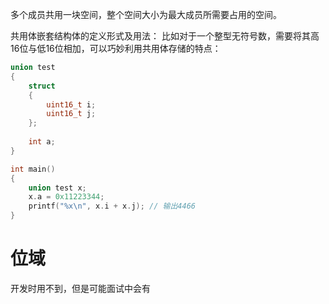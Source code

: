 多个成员共用一块空间，整个空间大小为最大成员所需要占用的空间。

共用体嵌套结构体的定义形式及用法：
比如对于一个整型无符号数，需要将其高16位与低16位相加，可以巧妙利用共用体存储的特点：
```c
union test
{
    struct
    {
        uint16_t i;
        uint16_t j; 
    };
    
    int a;
}

int main()
{
    union test x;
    x.a = 0x11223344;
    printf("%x\n", x.i + x.j); // 输出4466
}
```

# 位域
开发时用不到，但是可能面试中会有